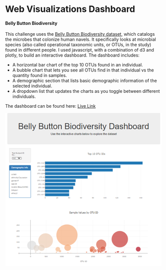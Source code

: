 # Web Visualizations Dashboard

#### Belly Button Biodiversity

This challenge uses the [Belly Button Biodiversity dataset](http://robdunnlab.com/projects/belly-button-biodiversity/), which catalogs the microbes that colonize human navels.  It specifically looks at microbial species (also called operational taxonomic units, or OTUs, in the study) found in different people.  I used javascript, with a combination of d3 and plotly, to build an interactive dashboard.  The dashboard includes:

- A horizontal bar chart of the top 10 OTUs found in an individual.
- A bubble chart that lets you see all OTUs find in that individual vs the quantity found in samples.
- A demographic section that lists basic demographic information of the selected individual.
- A dropdown list that updates the charts as you toggle between different individuals.

The dashboard can be found here: [Live Link](https://saleha456.github.io/Web-Visualizations-Dashboard/)

![dashboard](images/dash.png)



